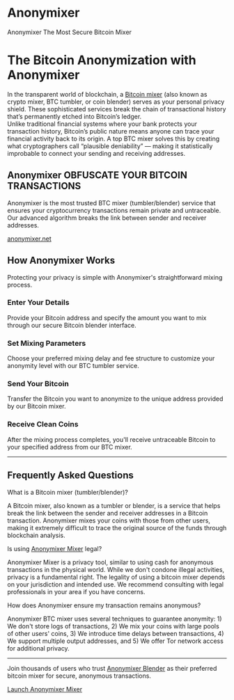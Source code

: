 # Anonymixer
Anonymixer The Most Secure Bitcoin Mixer
<body>
  <h1>The Bitcoin Anonymization with Anonymixer</h1>
<p>In the transparent world of blockchain, a <a href="https://anonymixer.net/">Bitcoin mixer</a> (also known as crypto mixer, BTC tumbler, or coin blender) serves as your personal privacy shield. These sophisticated services break the chain of transactional history that’s permanently etched into Bitcoin’s ledger. <br>Unlike traditional financial systems where your bank protects your transaction history, Bitcoin’s public nature means anyone can trace your financial activity back to its origin. A top BTC mixer solves this by creating what cryptographers call “plausible deniability” — making it statistically improbable to connect your sending and receiving addresses.</p>
<h2>Anonymixer OBFUSCATE YOUR BITCOIN TRANSACTIONS</h2>
<p>Anonymixer is the most trusted BTC mixer (tumbler/blender) service that ensures your cryptocurrency transactions remain private and untraceable. Our advanced algorithm breaks the link between sender and receiver addresses.</p>
<a href="https://anonymixer.net/">anonymixer.net</a>
<br>
<h2>How Anonymixer Works</h2>
                <p>Protecting your privacy is simple with Anonymixer's straightforward mixing process.</p>
                    <h3>Enter Your Details</h3>
                    <p>Provide your Bitcoin address and specify the amount you want to mix through our secure Bitcoin blender interface.</p>
                    <h3>Set Mixing Parameters</h3>
                    <p>Choose your preferred mixing delay and fee structure to customize your anonymity level with our BTC tumbler service.</p>
                    <h3>Send Your Bitcoin</h3>
                    <p>Transfer the Bitcoin you want to anonymize to the unique address provided by our Bitcoin mixer.</p>
                    <h3>Receive Clean Coins</h3>
                    <p>After the mixing process completes, you'll receive untraceable Bitcoin to your specified address from our BTC mixer.</p>
                </div>
  <hr>
<h2>Frequently Asked Questions</h2>
<div>
                <div>What is a Bitcoin mixer (tumbler/blender)?</div>
                <div>
                    <p>A Bitcoin mixer, also known as a tumbler or blender, is a service that helps break the link between the sender and receiver addresses in a Bitcoin transaction. Anonymixer mixes your coins with those from other users, making it extremely difficult to trace the original source of the funds through blockchain analysis.</p>
                </div>
            </div>
            <div>
                <div>Is using <a href="https://anonymixer.net/">Anonymixer Mixer</a> legal?</div>
                <div>
                    <p>Anonymixer Mixer is a privacy tool, similar to using cash for anonymous transactions in the physical world. While we don't condone illegal activities, privacy is a fundamental right. The legality of using a bitcoin mixer depends on your jurisdiction and intended use. We recommend consulting with legal professionals in your area if you have concerns.</p>
                </div>
            </div>
            <div>
                <div>How does Anonymixer ensure my transaction remains anonymous?</div>
                <div>
                    <p>Anonymixer BTC mixer uses several techniques to guarantee anonymity: 1) We don't store logs of transactions, 2) We mix your coins with large pools of other users' coins, 3) We introduce time delays between transactions, 4) We support multiple output addresses, and 5) We offer Tor network access for additional privacy.</p>
                </div>
            </div>
<hr>
<p>Join thousands of users who trust <a href="https://anonymixer.net/">Anonymixer Blender</a> as their preferred bitcoin mixer for secure, anonymous transactions.</p>
<a href="https://anonymixer.net/">Launch Anonymixer Mixer</a>
</body>
